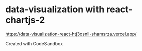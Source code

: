 # data-visualization with react-chartjs-2


https://data-visualization-react-htj3osnll-shamsrza.vercel.app/


Created with CodeSandbox
